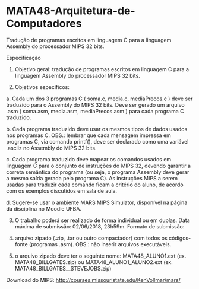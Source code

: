 # MATA48-Arquitetura-de-Computadores
Tradução de programas escritos em linguagem C para a linguagem Assembly do processador MIPS 32 bits.

Especificação

1. Objetivo geral: tradução de programas escritos em linguagem C para a linguagem
Assembly do processador MIPS 32 bits.

2. Objetivos específicos:

a. Cada um dos 3 programas C ( soma.c, media.c, mediaPrecos.c ) deve
ser traduzido para o Assembly do MIPS 32 bits. Deve ser gerado um
arquivo .asm ( soma.asm, media.asm, mediaPrecos.asm ) para cada
programa C traduzido.

b. Cada programa traduzido deve usar os mesmos tipos de dados usados
nos programas C. OBS.: lembrar que cada mensagem impressa em
programas C, via comando printf(), deve ser declarado como uma
variável .asciiz no Assembly do MIPS 32 bits.

c. Cada programa traduzido deve mapear os comandos usados em
linguagem C para o conjunto de instruções do MIPS 32, devendo garantir
a correta semântica do programa (ou seja, o programa Assembly deve
gerar a mesma saída gerada pelo programa C). As instruções MIPS a
serem usadas para traduzir cada comando ficam a critério do aluno, de
acordo com os exemplos discutidos em sala de aula.

d. Sugere-se usar o ambiente MARS MIPS Simulator, disponível na página
da disciplina no Moodle UFBA.

3. O trabalho poderá ser realizado de forma individual ou em duplas.
Data máxima de submissão: 02/06/2018, 23h59m.
Formato de submissão:

1. arquivo zipado (.zip, .tar ou outro compactador) com todos os códigos-fonte
(programas .asm). OBS.: não inserir arquivos executáveis.

2. o arquivo zipado deve ter o seguinte nome: MATA48_ALUNO1.ext
(ex. MATA48_BILLGATES.zip) ou MATA48_ALUNO1_ALUNO2.ext (ex.
MATA48_BILLGATES__STEVEJOBS.zip)

Download do MIPS: http://courses.missouristate.edu/KenVollmar/mars/
